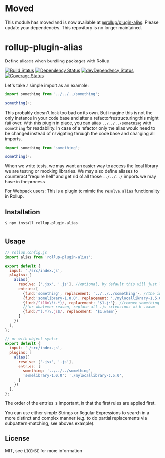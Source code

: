 # Moved

This module has moved and is now available at [@rollup/plugin-alias](https://github.com/rollup/plugins). Please update your dependencies. This repository is no longer maintained.

# rollup-plugin-alias
Define aliases when bundling packages with Rollup.

[![Build Status](https://travis-ci.org/rollup/rollup-plugin-alias.svg?branch=master)](https://travis-ci.org/rollup/rollup-plugin-alias) [![Dependency Status](https://david-dm.org/frostney/rollup-plugin-alias.svg)](https://david-dm.org/frostney/rollup-plugin-alias) [![devDependency Status](https://david-dm.org/frostney/rollup-plugin-alias/dev-status.svg)](https://david-dm.org/frostney/rollup-plugin-alias#info=devDependencies) [![Coverage Status](https://coveralls.io/repos/github/frostney/rollup-plugin-alias/badge.svg?branch=master)](https://coveralls.io/github/frostney/rollup-plugin-alias?branch=master)

Let's take a simple import as an example:

```javascript
import something from '../../../something';

something();
```

This probably doesn't look too bad on its own. But imagine this is not the only instance in your code base and after a refactor/restructuring this might fall over. With this plugin in place, you can alias `../../../something` with `something` for readability. In case of a refactor only the alias would need to be changed instead of navigating through the code base and changing all imports.

```javascript
import something from 'something';

something();
```

When we write tests, we may want an easier way to access the local library we are testing or mocking libraries. We may also define aliases to counteract "require hell" and get rid of all those `../../../` imports we may have in the process.

For Webpack users: This is a plugin to mimic the `resolve.alias` functionality in Rollup.

## Installation
```
$ npm install rollup-plugin-alias
```
#
## Usage
```javascript
// rollup.config.js
import alias from 'rollup-plugin-alias';

export default {
  input: './src/index.js',
  plugins: [
    alias({
      resolve: ['.jsx', '.js'], //optional, by default this will just look for .js files or folders
      entries:[
        {find:'something', replacement: '../../../something'}, //the initial example
        {find:'somelibrary-1.0.0', replacement: './mylocallibrary-1.5.0'}, //remap a library with a specific version
        {find:/^i18n\!(.*)/, replacement: '$1.js'}, //remove something in front of the import and append an extension (e.g. loaders, for files that were previously transpiled via the AMD module, to properly handle them in rollup as internals now)
        //for whatever reason, replace all .js extensions with .wasm
        {find:/^(.*)\.js$/, replacement: '$1.wasm'}
      ]
    })
  ],
};

// or with object syntax
export default {
  input: './src/index.js',
  plugins: [
    alias({
      resolve: ['.jsx', '.js'],
      entries: {
        something: '../../../something',
        'somelibrary-1.0.0': './mylocallibrary-1.5.0',
      }
    })
  ],
};
```
The order of the entries is important, in that the first rules are applied first.

You can use either simple Strings or Regular Expressions to search in a more distinct and complex manner (e.g. to do partial replacements via subpattern-matching, see aboves example).

## License
MIT, see `LICENSE` for more information
